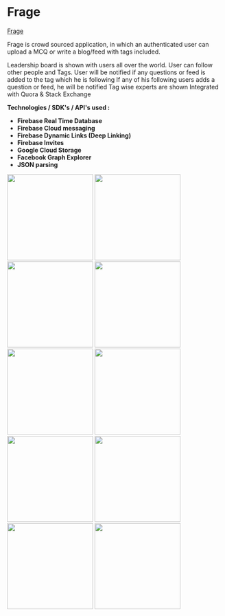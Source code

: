 # Frage

<a href="https://play.google.com/store/apps/details?id=com.tdevelopers.questo">Frage</a>

Frage is crowd sourced application, in which an authenticated user can upload a MCQ or write a blog/feed with tags included.

Leadership board is shown with users all over the world. 
User can follow other people and Tags.
User will be notified if any questions or feed is added to the tag which he is following
If any of his following users adds a question or feed, he will be notified
Tag wise experts are shown
Integrated with Quora & Stack Exchange 


<b>Technologies / SDK's / API's used :
<ul>
<li>Firebase Real Time Database</li>
<li>Firebase Cloud messaging</li>
<li>Firebase Dynamic Links (Deep Linking)</li>
<li>Firebase Invites</li>
<li>Google Cloud Storage</li>
<li>Facebook Graph Explorer</li>
<li>JSON parsing</li>
</ul>
</b>


<img src="https://raw.github.com/saitejdandge/Questo/master/Screenshots/Screenshot_2016-08-14-14-31-38.png" width="200" />
<img src="https://raw.github.com/saitejdandge/Questo/master/Screenshots/Screenshot_2016-08-14-14-31-42.png" width="200"/>
<img src="https://raw.github.com/saitejdandge/Questo/master/Screenshots/screener_20160919(00_09_18).png" width="200"/>
<img src="https://raw.github.com/saitejdandge/Questo/master/Screenshots/screener_20160919(00_15_14).png" width="200"/>
<img src="https://raw.github.com/saitejdandge/Questo/master/Screenshots/screener_20160919(00_14_25) (3).png" width="200"/>
<img src="https://raw.github.com/saitejdandge/Questo/master/Screenshots/screener_20160919(00_11_13).png" width="200"/>
<img src="https://raw.github.com/saitejdandge/Questo/master/Screenshots/screener_20161011(14_11_57).png" width="200"/>
<img src="https://raw.github.com/saitejdandge/Questo/master/Screenshots/screener_20161011(14_28_08).png" width="200"/>
<img src="https://raw.github.com/saitejdandge/Questo/master/Screenshots/screener_20161011(14_30_01).png" width="200"/>
<img src="https://raw.github.com/saitejdandge/Questo/master/Screenshots/screener_20161011(14_47_11).png" width="200"/>


